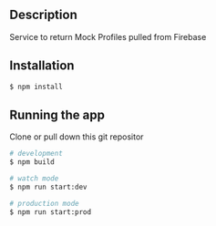 ## Description

Service to return Mock Profiles pulled from Firebase

## Installation

```bash
$ npm install
```

## Running the app

Clone or pull down this git repositor

```bash
# development
$ npm build

# watch mode
$ npm run start:dev

# production mode
$ npm run start:prod
```